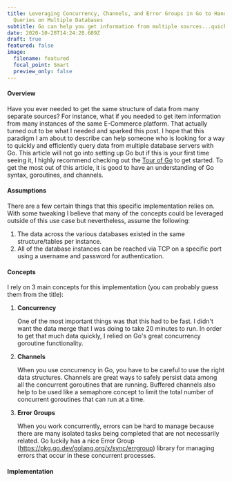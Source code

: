 ```yaml
---
title: Leveraging Concurrency, Channels, and Error Groups in Go to Handle
  Queries on Multiple Databases
subtitle: Go can help you get information from multiple sources...quickly!
date: 2020-10-28T14:24:28.689Z
draft: true
featured: false
image:
  filename: featured
  focal_point: Smart
  preview_only: false
---
```

#### Overview

Have you ever needed to get the same structure of data from many separate sources? For instance, what if you needed to get item information from many instances of the same E-Commerce platform. That actually turned out to be what I needed and sparked this post. I hope that this paradigm I am about to describe can help someone who is looking for a way to quickly and efficiently query data from multiple database servers with Go. This article will not go into setting up Go but if this is your first time seeing it, I highly recommend checking out the [Tour of Go](https://tour.golang.org) to get started. To get the most out of this article, it is good to have an understanding of Go syntax, goroutines, and channels.

#### Assumptions

There are a few certain things that this specific implementation relies on. With some tweaking I believe that many of the concepts could be leveraged outside of this use case but nevertheless, assume the following:

1. The data across the various databases existed in the same structure/tables per instance.
2. All of the database instances can be reached via TCP on a specific port using a username and password for authentication.

#### Concepts

I rely on 3 main concepts for this implementation (you can probably guess them from the title):

1. **Concurrency**

   One of the most important things was that this had to be fast. I didn't want the data merge that I was doing to take 20 minutes to run. In order to get that much data quickly, I relied on Go's great concurrency goroutine functionality. 
2. **Channels**

   When you use concurrency in Go, you have to be careful to use the right data structures. Channels are great ways to safely persist data among all the concurrent goroutines that are running. Buffered channels also help to be used like a semaphore concept to limit the total number of concurrent goroutines that can run at a time.
3. **Error Groups**

   When you work concurrently, errors can be hard to manage because there are many isolated tasks being completed that are not necessarily related. Go luckily has a nice Error Group (<https://pkg.go.dev/golang.org/x/sync/errgroup>) library for managing errors that occur in these concurrent processes.

#### Implementation